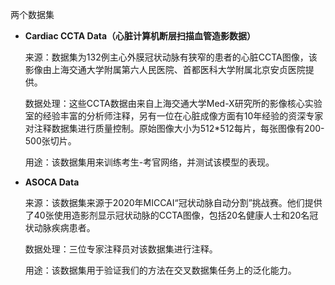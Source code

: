 两个数据集

- **Cardiac CCTA Data（心脏计算机断层扫描血管造影数据）**

  来源：数据集为132例主心外膜冠状动脉有狭窄的患者的心脏CCTA图像，该影像由上海交通大学附属第六人民医院、首都医科大学附属北京安贞医院提供。

  数据处理：这些CCTA数据由来自上海交通大学Med-X研究所的影像核心实验室的经验丰富的分析师注释，另有一位在心脏成像方面有10年经验的资深专家对注释数据集进行质量控制。原始图像大小为512*512每片，每张图像有200-500张切片。

  用途：该数据集用来训练考生-考官网络，并测试该模型的表现。

- **ASOCA Data**

  来源：该数据集来源于2020年MICCAI“冠状动脉自动分割”挑战赛。他们提供了40张使用造影剂显示冠状动脉的CCTA图像，包括20名健康人士和20名冠状动脉疾病患者。

  数据处理：三位专家注释员对该数据集进行注释。
  
  用途：该数据集用于验证我们的方法在交叉数据集任务上的泛化能力。

